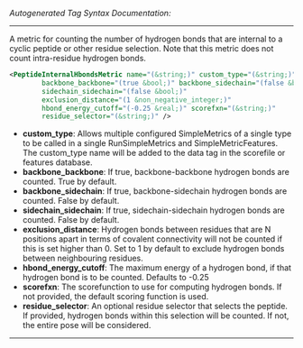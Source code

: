 <!-- THIS IS AN AUTOGENERATED FILE: Don't edit it directly, instead change the schema definition in the code itself. -->

_Autogenerated Tag Syntax Documentation:_

---
A metric for counting the number of hydrogen bonds that are internal to a cyclic peptide or other residue selection.  Note that this metric does not count intra-residue hydrogen bonds.

```xml
<PeptideInternalHbondsMetric name="(&string;)" custom_type="(&string;)"
        backbone_backbone="(true &bool;)" backbone_sidechain="(false &bool;)"
        sidechain_sidechain="(false &bool;)"
        exclusion_distance="(1 &non_negative_integer;)"
        hbond_energy_cutoff="(-0.25 &real;)" scorefxn="(&string;)"
        residue_selector="(&string;)" />
```

-   **custom_type**: Allows multiple configured SimpleMetrics of a single type to be called in a single RunSimpleMetrics and SimpleMetricFeatures. 
 The custom_type name will be added to the data tag in the scorefile or features database.
-   **backbone_backbone**: If true, backbone-backbone hydrogen bonds are counted.  True by default.
-   **backbone_sidechain**: If true, backbone-sidechain hydrogen bonds are counted.  False by default.
-   **sidechain_sidechain**: If true, sidechain-sidechain hydrogen bonds are counted.  False by default.
-   **exclusion_distance**: Hydrogen bonds between residues that are N positions apart in terms of covalent connectivity will not be counted if this is set higher than 0.  Set to 1 by default to exclude hydrogen bonds between neighbouring residues.
-   **hbond_energy_cutoff**: The maximum energy of a hydrogen bond, if that hydrogen bond is to be counted.  Defaults to -0.25
-   **scorefxn**: The scorefunction to use for computing hydrogen bonds.  If not provided, the default scoring function is used.
-   **residue_selector**: An optional residue selector that selects the peptide.  If provided, hydrogen bonds within this selection will be counted.  If not, the entire pose will be considered.

---
